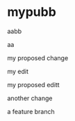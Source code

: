 # mypubb

aabb

aa

my proposed change

my edit


my proposed editt

another change


a feature branch
